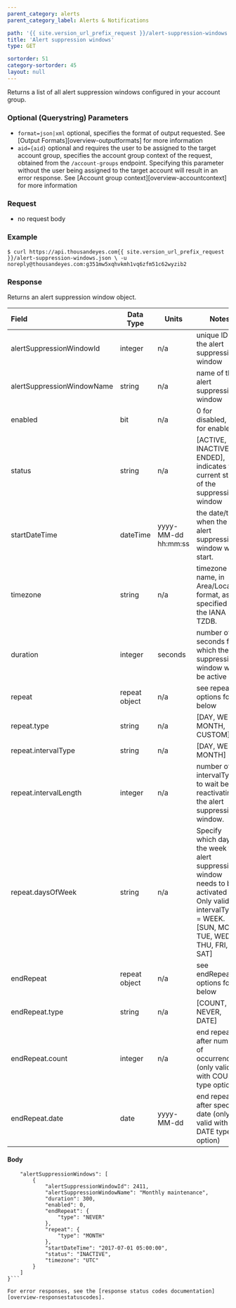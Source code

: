```yaml
---
parent_category: alerts
parent_category_label: Alerts & Notifications

path: '{{ site.version_url_prefix_request }}/alert-suppression-windows'
title: 'Alert suppression windows'
type: GET

sortorder: 51
category-sortorder: 45
layout: null
---
```


Returns a list of all alert suppression windows configured in your account group.

### Optional (Querystring) Parameters

* `format=json|xml` optional, specifies the format of output requested.  See [Output Formats][overview-outputformats] for more information
* `aid={aid}` optional and requires the user to be assigned to the target account group, specifies the account group context of the request, obtained from the `/account-groups` endpoint.  Specifying this parameter without the user being assigned to the target account will result in an error response. See [Account group context][overview-accountcontext] for more information

### Request

* no request body

### Example

`$ curl https://api.thousandeyes.com{{ site.version_url_prefix_request }}/alert-suppression-windows.json \
  -u noreply@thousandeyes.com:g351mw5xqhvkmh1vq6zfm51c62wyzib2`

### Response

Returns an alert suppression window object.

Field | Data Type | Units | Notes
:------------|-------------|-------------|-------------|
alertSuppressionWindowId | integer | n/a | unique ID of the alert suppression window
alertSuppressionWindowName | string | n/a | name of the alert suppression window
enabled | bit | n/a | 0 for disabled, 1 for enabled
status | string | n/a | \[ACTIVE, INACTIVE, ENDED\], indicates the current status of the suppression window
startDateTime | dateTime | yyyy-MM-dd hh:mm:ss  | the date/time when the alert suppression window will start.  
timezone | string | n/a | timezone name, in Area/Location format, as specified in the IANA TZDB.
duration | integer | seconds | number of seconds for which the suppression window will be active
repeat | repeat object | n/a | see repeat options found below
repeat.type | string | n/a | \[DAY, WEEK, MONTH, CUSTOM\]
repeat.intervalType | string | n/a | \[DAY, WEEK, MONTH\]
repeat.intervalLength | integer | n/a | number of intervalTypes to wait before reactivating the alert suppression window.
repeat.daysOfWeek | string | n/a | Specify which day of the week the alert suppression window needs to be activated for.  Only valid for intervalType = WEEK.  \[SUN, MON, TUE, WED, THU, FRI, SAT\]
endRepeat | repeat object | n/a | see endRepeat options found below
endRepeat.type | string | n/a | \[COUNT, NEVER, DATE\]
endRepeat.count | integer | n/a | end repeat after number of occurrences (only valid with COUNT type option)
endRepeat.date | date | yyyy-MM-dd | end repeat after specific date (only valid with DATE type option)

#### Body

```{
    "alertSuppressionWindows": [
        {
            "alertSuppressionWindowId": 2411,
            "alertSuppressionWindowName": "Monthly maintenance",
            "duration": 300,
            "enabled": 0,
            "endRepeat": {
                "type": "NEVER"
            },
            "repeat": {
                "type": "MONTH"
            },
            "startDateTime": "2017-07-01 05:00:00",
            "status": "INACTIVE",
            "timezone": "UTC"
        }
    ]
}```

For error responses, see the [response status codes documentation][overview-responsestatuscodes].
